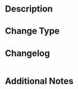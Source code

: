 <!--
Thanks for opening a PR! Please delete any sections that don’t apply.
-->

# Description

<!--
A concise explanation of the change. You may include:
- **Motivation:** why this change is needed
- **What changed:** key implementation details
- **Related issues:** e.g., `Fixes #123`
-->

# Change Type

<!--
Select one or more of the following by including the corresponding slash-command:
```
/kind breaking_change
/kind bug_fix
/kind design
/kind cleanup
/kind deprecation
/kind documentation
/kind flake
/kind new_feature
```
-->

# Changelog

<!--
Provide the exact line to appear in release notes for the chosen changelog type.

If no, just write "NONE" in the release-note block below.
If yes, a release note is required:
-->

```release-note

```

# Additional Notes

<!--
Any extra context or edge cases for reviewers.
-->
